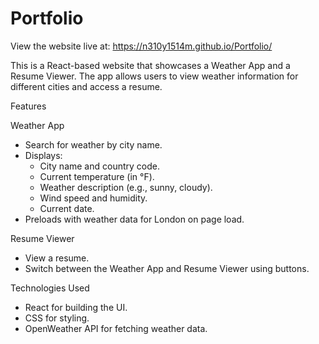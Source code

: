 # Portfolio
View the website live at: https://n310y1514m.github.io/Portfolio/

This is a React-based website that showcases a Weather App and a Resume Viewer. The app allows users to view weather information for different cities and access a resume.  

Features  

Weather App  
- Search for weather by city name.  
- Displays:  
  - City name and country code.  
  - Current temperature (in °F).  
  - Weather description (e.g., sunny, cloudy).  
  - Wind speed and humidity.  
  - Current date.  
- Preloads with weather data for London on page load.  

Resume Viewer  
- View a resume.  
- Switch between the Weather App and Resume Viewer using buttons.  

Technologies Used  
- React for building the UI.  
- CSS for styling.  
- OpenWeather API for fetching weather data.  



